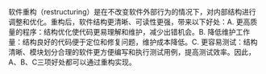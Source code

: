 软件重构（restructuring）是在不改变软件外部行为的情况下，对内部结构进行调整和优化。重构后，软件结构更清晰、可读性更强，带来以下好处：A. 更高质量的程序：结构优化使代码更易理解和维护，减少出错机会。B. 降低维护工作量：结构良好的代码便于定位和修复问题，维护成本降低。C. 更容易测试：结构清晰、模块划分合理的软件更方便编写和执行测试用例，提高测试效率。因此，A、B、C三项好处都可以通过重构实现。